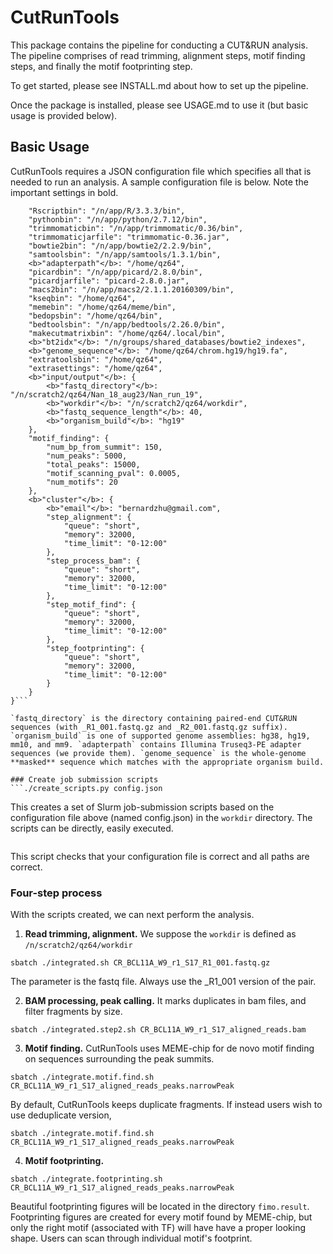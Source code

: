 # CutRunTools

This package contains the pipeline for conducting a CUT&RUN analysis.
The pipeline comprises of read trimming, alignment steps, motif finding steps, and finally the motif footprinting step. 

To get started, please see INSTALL.md about how to set up the pipeline.

Once the package is installed, please see USAGE.md to use it (but basic usage is provided below).


## Basic Usage

CutRunTools requires a JSON configuration file which specifies all that is needed to run an analysis. 
A sample configuration file is below. Note the important settings in bold.
```{
    "Rscriptbin": "/n/app/R/3.3.3/bin",
    "pythonbin": "/n/app/python/2.7.12/bin",
    "trimmomaticbin": "/n/app/trimmomatic/0.36/bin",
    "trimmomaticjarfile": "trimmomatic-0.36.jar",
    "bowtie2bin": "/n/app/bowtie2/2.2.9/bin",
    "samtoolsbin": "/n/app/samtools/1.3.1/bin",
    <b>"adapterpath"</b>: "/home/qz64",
    "picardbin": "/n/app/picard/2.8.0/bin",
    "picardjarfile": "picard-2.8.0.jar",
    "macs2bin": "/n/app/macs2/2.1.1.20160309/bin",
    "kseqbin": "/home/qz64",
    "memebin": "/home/qz64/meme/bin",
    "bedopsbin": "/home/qz64/bin",
    "bedtoolsbin": "/n/app/bedtools/2.26.0/bin",
    "makecutmatrixbin": "/home/qz64/.local/bin",
    <b>"bt2idx"</b>: "/n/groups/shared_databases/bowtie2_indexes",
    <b>"genome_sequence"</b>: "/home/qz64/chrom.hg19/hg19.fa",
    "extratoolsbin": "/home/qz64",
    "extrasettings": "/home/qz64",
    <b>"input/output"</b>: {
        <b>"fastq_directory"</b>: "/n/scratch2/qz64/Nan_18_aug23/Nan_run_19",
        <b>"workdir"</b>: "/n/scratch2/qz64/workdir",
        <b>"fastq_sequence_length"</b>: 40,
        <b>"organism_build"</b>: "hg19"
    },
    "motif_finding": {
        "num_bp_from_summit": 150,
        "num_peaks": 5000,
        "total_peaks": 15000,
        "motif_scanning_pval": 0.0005,
        "num_motifs": 20
    },
    <b>"cluster"</b>: {
        <b>"email"</b>: "bernardzhu@gmail.com",
        "step_alignment": {
            "queue": "short",
            "memory": 32000,
            "time_limit": "0-12:00"
        },
        "step_process_bam": {
            "queue": "short",
            "memory": 32000,
            "time_limit": "0-12:00"
        },
        "step_motif_find": {
            "queue": "short",
            "memory": 32000,
            "time_limit": "0-12:00"
        },
        "step_footprinting": {
            "queue": "short",
            "memory": 32000,
            "time_limit": "0-12:00"
        }
    }
}```

`fastq_directory` is the directory containing paired-end CUT&RUN sequences (with _R1_001.fastq.gz and _R2_001.fastq.gz suffix). `organism_build` is one of supported genome assemblies: hg38, hg19, mm10, and mm9. `adapterpath` contains Illumina Truseq3-PE adapter sequences (we provide them). `genome_sequence` is the whole-genome **masked** sequence which matches with the appropriate organism build.

### Create job submission scripts
```./create_scripts.py config.json
```
This creates a set of Slurm job-submission scripts based on the configuration file above (named config.json) in the `workdir` directory. The scripts can be directly, easily executed.

```./validate.py config.json
```
This script checks that your configuration file is correct and all paths are correct.

### Four-step process

With the scripts created, we can next perform the analysis.

1. **Read trimming, alignment.** We suppose the `workdir` is defined as `/n/scratch2/qz64/workdir`
```cd /n/scratch2/qz64/workdir
sbatch ./integrated.sh CR_BCL11A_W9_r1_S17_R1_001.fastq.gz
```
The parameter is the fastq file. Always use the _R1_001 version of the pair.

2. **BAM processing, peak calling.** It marks duplicates in bam files, and filter fragments by size.
```cd aligned.aug10
sbatch ./integrated.step2.sh CR_BCL11A_W9_r1_S17_aligned_reads.bam
```

3. **Motif finding.** CutRunTools uses MEME-chip for de novo motif finding on sequences surrounding the peak summits.
```cd ../macs2.narrow.aug18
sbatch ./integrate.motif.find.sh CR_BCL11A_W9_r1_S17_aligned_reads_peaks.narrowPeak
```
By default, CutRunTools keeps duplicate fragments. If instead users wish to use deduplicate version, 
```cd ../<b>macs2.narrow.aug18.dedup</b>
sbatch ./integrate.motif.find.sh CR_BCL11A_W9_r1_S17_aligned_reads_peaks.narrowPeak
```

4. **Motif footprinting.**
```cd ../macs2.narrow.aug18
sbatch ./integrate.footprinting.sh CR_BCL11A_W9_r1_S17_aligned_reads_peaks.narrowPeak
```
Beautiful footprinting figures will be located in the directory `fimo.result`. Footprinting figures are created for every motif found by MEME-chip, but only the right motif (associated with TF) will have have a proper looking shape. Users can scan through individual motif's footprint.


